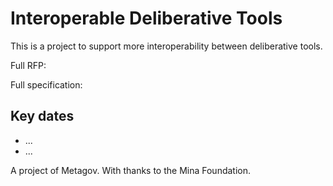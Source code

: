 # Interoperable Deliberative Tools

This is a project to support more interoperability between deliberative tools.

Full RFP:

Full specification:

## Key dates
- ...
- ...

A project of Metagov. With thanks to the Mina Foundation.
